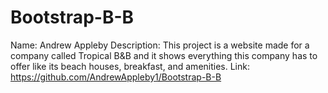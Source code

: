# Bootstrap-B-B
Name: Andrew Appleby
Description: This project is a website made for a company called Tropical B&B and it shows everything this company has to offer like its beach houses, breakfast, and amenities.
Link: https://github.com/AndrewAppleby1/Bootstrap-B-B

